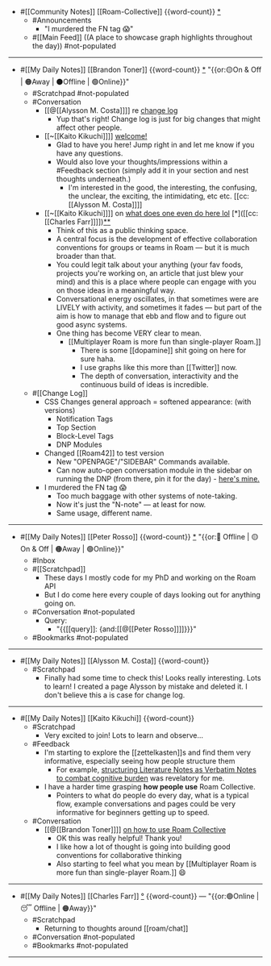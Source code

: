 - #[[Community Notes]] [[Roam-Collective]] {{word-count}} [*]([[rc]])
    - #Announcements
        - "I murdered the FN tag 😱"
    - #[[Main Feed]] ((A place to showcase graph highlights throughout the day)) #not-populated 
- ---
- #[[My Daily Notes]] [[Brandon Toner]] {{word-count}} [*]([[bnt]]) "{{or:🟡On & Off | 🟠Away | ⚫️Offline | 🟢Online}}"
    - #Scratchpad #not-populated
    - #Conversation 
        - [[@[[Alysson M. Costa]]]] re [change log](((BLrKswZok)))
            - Yup that's right! Change log is just for big changes that might affect other people.
        - [[~[[Kaito Kikuchi]]]] [welcome!](((HJB-DxxGd)))
            - Glad to have you here! Jump right in and let me know if you have any questions. 
            - Would also love your thoughts/impressions within a #Feedback section (simply add it in your section and nest thoughts underneath.)
                - I'm interested in the good, the interesting, the confusing, the unclear, the exciting, the intimidating, etc etc. [[cc:[[Alysson M. Costa]]]]
        - [[~[[Kaito Kikuchi]]]] on [what does one even do here lol](((RKEbGdx60))) [*]([[cc:[[Charles Farr]]]])[*]([[Bookmarks]])[*]([[Feedback]])
            - Think of this as a public thinking space. 
            - A central focus is the development of effective collaboration conventions for groups or teams in Roam — but it is much broader than that. 
            - You could legit talk about your anything (your fav foods, projects you're working on, an article that just blew your mind) and this is a place where people can engage with you on those ideas in a meaningful way.
            - Conversational energy oscillates, in that sometimes were are LIVELY with activity, and sometimes it fades — but part of the aim is how to manage that ebb and flow and to figure out good async systems.
            - One thing has become VERY clear to mean. 
                - [[Multiplayer Roam is more fun than single-player Roam.]]
                    - There is some [[dopamine]] shit going on here for sure haha. 
                    - I use graphs like this more than [[Twitter]] now.
                    - The depth of conversation, interactivity and the continuous build of ideas is incredible.
    - #[[Change Log]] 
        - CSS Changes general approach = softened appearance: (with versions)
            - Notification Tags
            - Top Section
            - Block-Level Tags
            - DNP Modules
        - Changed [[Roam42]] to test version
            - New "OPENPAGE"/"SIDEBAR" Commands available.
            - Can now auto-open conversation module in the sidebar on running the DNP (from there, pin it for the day) - [here's mine.](((tz8gJ1NJv)))
        - I murdered the FN tag 😱
            - Too much baggage with other systems of note-taking.
            - Now it's just the "N-note" — at least for now. 
            - Same usage, different name.
- ---
- #[[My Daily Notes]] [[Peter Rosso]] {{word-count}} [*]([[ptr]])   "{{or:🚫 Offline | 🟡 On & Off | 🟠Away | 🟢Online}}"
    - #Inbox
    - #[[Scratchpad]] 
        - These days I mostly code for my PhD and working on the Roam API
        - But I do come here every couple of days looking out for anything going on.
    - #Conversation #not-populated
        - Query:
            - "{{[[query]]: {and:[[@[[Peter Rosso]]]]}}}"
    - #Bookmarks #not-populated
- ---
- #[[My Daily Notes]] [[Alysson M. Costa]] {{word-count}}
    - #Scratchpad 
        - Finally had some time to check this! Looks really interesting. Lots to learn! I created a page Alysson by mistake and deleted it. I don't believe this a is case for change log.
- ---
- #[[My Daily Notes]] [[Kaito Kikuchi]] {{word-count}}
    - #Scratchpad
        - Very excited to join! Lots to learn and observe...
    - #Feedback
        - I'm starting to explore the [[zettelkasten]]s and find them very informative, especially seeing how people structure them
            - For example, [structuring Literature Notes as Verbatim Notes to combat cognitive burden](((kvrzNKc5u))) was revelatory for me.
        - I have a harder time grasping __how people use__ Roam Collective. 
            - Pointers to what do people do every day, what is a typical flow, example conversations and pages could be very informative for beginners getting up to speed.
    - #Conversation
        - [[@[[Brandon Toner]]]] [on how to use Roam Collective](((Z2HuShhsE)))
            - OK this was really helpful! Thank you!
            - I like how a lot of thought is going into building good conventions for collaborative thinking
            - Also starting to feel what you mean by [[Multiplayer Roam is more fun than single-player Roam.]] 😄
- ---
- #[[My Daily Notes]] [[Charles Farr]] [°]([[csf]]) {{word-count}} — "{{or:🟢Online | 😴 Offline | 🟠Away}}"
    - #Scratchpad 
        - Returning to thoughts around [[roam/chat]]
    - #Conversation #not-populated
    - #Bookmarks #not-populated
- ---
